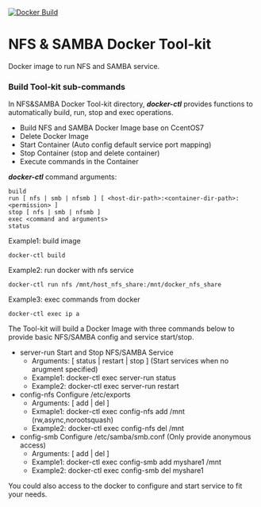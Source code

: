 [![Docker Build](https://img.shields.io/docker/build/inwinstack/nfsmb-docker.svg)](https://hub.docker.com/r/inwinstack/nfsmb-docker/)
# NFS & SAMBA Docker Tool-kit
Docker image to run NFS and SAMBA service.

### Build Tool-kit sub-commands
In NFS&SAMBA Docker Tool-kit directory, ***docker-ctl*** provides functions to automatically build, run, stop and exec operations.
- Build NFS and SAMBA Docker Image base on CcentOS7
- Delete Docker Image
- Start Container (Auto config default service port mapping)
- Stop Container (stop and delete container)
- Execute commands in the Container


***docker-ctl*** command arguments:
```
build 
run [ nfs | smb | nfsmb ] [ <host-dir-path>:<container-dir-path>:<permission> ]
stop [ nfs | smb | nfsmb ]
exec <command and arguments>
status
```
Example1: build image
```
docker-ctl build
```
Example2: run docker with nfs service
```
docker-ctl run nfs /mnt/host_nfs_share:/mnt/docker_nfs_share
```
Example3: exec commands from docker
```
docker-ctl exec ip a
```

The Tool-kit will build a Docker Image with three commands below to provide basic NFS/SAMBA config and service start/stop.
- server-run   Start and Stop NFS/SAMBA Service
    - Arguments: [ status | restart | stop ] (Start services when no arugment specified)
    - Example1: docker-ctl exec server-run status
    - Example2: docker-ctl exec server-run restart
- config-nfs   Configure /etc/exports
    - Arguments: [ add | del ] <export-path> <export-options>
    - Exmaple1: docker-ctl exec config-nfs add /mnt (rw,async,norootsquash)
    - Example2: docker-ctl exec config-nfs del /mnt
- config-smb   Configure /etc/samba/smb.conf (Only provide anonymous access)
    - Arguments: [ add | del ] <share-name> <share-path>
    - Example1: docker-ctl exec config-smb add myshare1 /mnt
    - Example2: docker-ctl exec config-smb del myshare1

You could also access to the docker to configure and start service to fit your needs.
